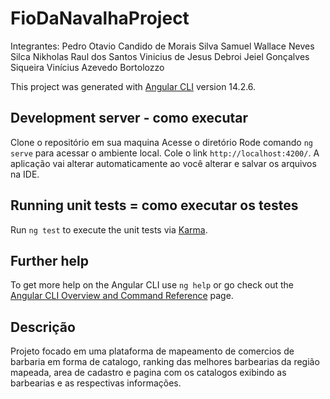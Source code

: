 # FioDaNavalhaProject
Integrantes:
Pedro Otavio Candido de Morais Silva
Samuel Wallace Neves Silca 
Nikholas Raul dos Santos
Vinicius de Jesus Debroi
Jeiel Gonçalves Siqueira
Vinícius Azevedo Bortolozzo

This project was generated with [Angular CLI](https://github.com/angular/angular-cli) version 14.2.6.

## Development server - como executar
Clone o repositório em sua maquina
Acesse o diretório
Rode comando `ng serve` para acessar o ambiente local. Cole o link `http://localhost:4200/`. A aplicação vai alterar automaticamente ao você alterar e salvar os arquivos na IDE.

## Running unit tests = como executar os testes

Run `ng test` to execute the unit tests via [Karma](https://karma-runner.github.io).

## Further help

To get more help on the Angular CLI use `ng help` or go check out the [Angular CLI Overview and Command Reference](https://angular.io/cli) page.

## Descrição

Projeto focado em uma plataforma de mapeamento de comercios de barbaria em forma de catalogo, ranking das melhores barbearias da região mapeada, area de cadastro e pagina com os catalogos exibindo as barbearias e as respectivas informações.